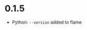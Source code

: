 <!--
SPDX-FileCopyrightText: 2022 Henrik Sandklef <hesa@sandklef.com>

SPDX-License-Identifier: GPL-3.0-or-later
-->

# 0.1.5

* Python: `--version` added to flame
